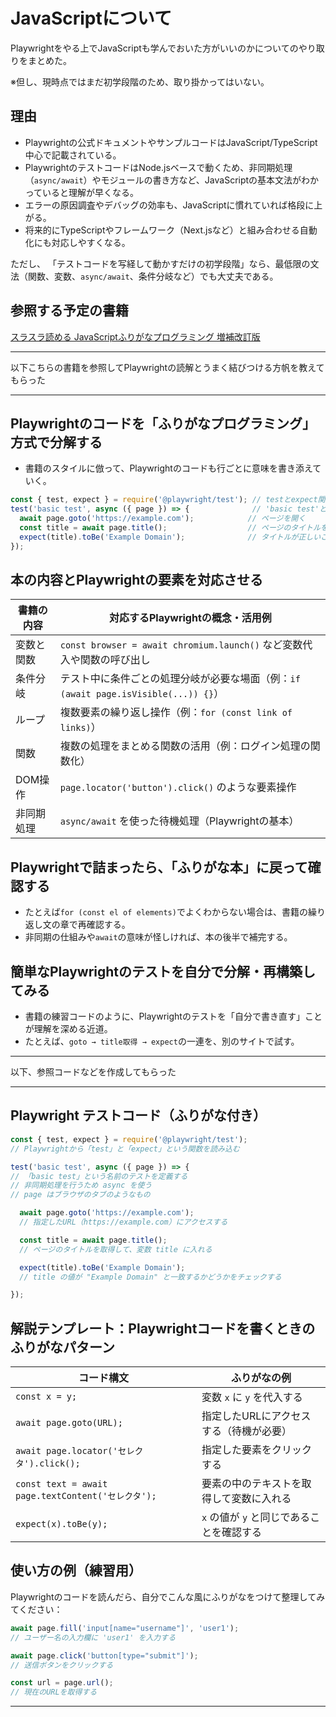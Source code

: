 # JavaScriptについて

Playwrightをやる上でJavaScriptも学んでおいた方がいいのかについてのやり取りをまとめた。

※但し、現時点ではまだ初学段階のため、取り掛かってはいない。

## 理由

- Playwrightの公式ドキュメントやサンプルコードはJavaScript/TypeScript中心で記載されている。
- PlaywrightのテストコードはNode.jsベースで動くため、非同期処理（`async/await`）やモジュールの書き方など、JavaScriptの基本文法がわかっていると理解が早くなる。
- エラーの原因調査やデバッグの効率も、JavaScriptに慣れていれば格段に上がる。
- 将来的にTypeScriptやフレームワーク（Next.jsなど）と組み合わせる自動化にも対応しやすくなる。

ただし、
「テストコードを写経して動かすだけの初学段階」なら、最低限の文法（関数、変数、`async/await`、条件分岐など）でも大丈夫である。

## 参照する予定の書籍

[スラスラ読める JavaScriptふりがなプログラミング 増補改訂版](https://book.impress.co.jp/books/1122101025)

---
以下こちらの書籍を参照してPlaywrightの読解とうまく結びつける方帆を教えてもらった

---

## Playwrightのコードを「ふりがなプログラミング」方式で分解する

- 書籍のスタイルに倣って、Playwrightのコードも行ごとに意味を書き添えていく。

```js
const { test, expect } = require('@playwright/test'); // testとexpect関数を読み込む
test('basic test', async ({ page }) => {              // 'basic test'というテストを定義
  await page.goto('https://example.com');            // ページを開く
  const title = await page.title();                  // ページのタイトルを取得
  expect(title).toBe('Example Domain');              // タイトルが正しいことを確認
});
```
## 本の内容とPlaywrightの要素を対応させる

| 書籍の内容  | 対応するPlaywrightの概念・活用例                                       |
| ----- | ----------------------------------------------------------- |
| 変数と関数 | `const browser = await chromium.launch()` など変数代入や関数の呼び出し    |
| 条件分岐  | テスト中に条件ごとの処理分岐が必要な場面（例：`if (await page.isVisible(...)) {}`） |
| ループ   | 複数要素の繰り返し操作（例：`for (const link of links)`）                  |
| 関数    | 複数の処理をまとめる関数の活用（例：ログイン処理の関数化）                               |
| DOM操作 | `page.locator('button').click()` のような要素操作                   |
| 非同期処理 | `async/await` を使った待機処理（Playwrightの基本）                       |

## Playwrightで詰まったら、「ふりがな本」に戻って確認する

- たとえば`for (const el of elements)`でよくわからない場合は、書籍の繰り返し文の章で再確認する。
- 非同期の仕組みや`await`の意味が怪しければ、本の後半で補完する。

## 簡単なPlaywrightのテストを自分で分解・再構築してみる

- 書籍の練習コードのように、Playwrightのテストを「自分で書き直す」ことが理解を深める近道。
- たとえば、`goto → title取得 → expect`の一連を、別のサイトで試す。

---

以下、参照コードなどを作成してもらった

---

## Playwright テストコード（ふりがな付き）

```js
const { test, expect } = require('@playwright/test'); 
// Playwrightから「test」と「expect」という関数を読み込む

test('basic test', async ({ page }) => { 
// 「basic test」という名前のテストを定義する
// 非同期処理を行うため async を使う
// page はブラウザのタブのようなもの

  await page.goto('https://example.com'); 
  // 指定したURL（https://example.com）にアクセスする

  const title = await page.title(); 
  // ページのタイトルを取得して、変数 title に入れる

  expect(title).toBe('Example Domain'); 
  // title の値が "Example Domain" と一致するかどうかをチェックする

});
```

## 解説テンプレート：Playwrightコードを書くときのふりがなパターン

| コード構文                                          | ふりがなの例                    |
| ---------------------------------------------- | ------------------------- |
| `const x = y;`                                 | 変数 `x` に `y` を代入する        |
| `await page.goto(URL);`                        | 指定したURLにアクセスする（待機が必要）     |
| `await page.locator('セレクタ').click();`          | 指定した要素をクリックする             |
| `const text = await page.textContent('セレクタ');` | 要素の中のテキストを取得して変数に入れる      |
| `expect(x).toBe(y);`                           | `x` の値が `y` と同じであることを確認する |

## 使い方の例（練習用）

Playwrightのコードを読んだら、自分でこんな風にふりがなをつけて整理してみてください：

```js
await page.fill('input[name="username"]', 'user1'); 
// ユーザー名の入力欄に 'user1' を入力する

await page.click('button[type="submit"]'); 
// 送信ボタンをクリックする

const url = page.url(); 
// 現在のURLを取得する
```

---







